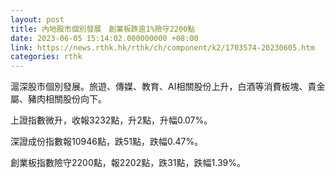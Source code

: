 ```yaml
---
layout: post
title: 內地股市個別發展　創業板跌逾1%險守2200點
date: 2023-06-05 15:14:02.000000000 +08:00
link: https://news.rthk.hk/rthk/ch/component/k2/1703574-20230605.htm
categories: rthk
---
```


滬深股市個別發展。旅遊、傳媒、教育、AI相關股份上升，白酒等消費板塊、貴金屬、豬肉相關股份向下。

上證指數微升，收報3232點，升2點，升幅0.07%。

深證成份指數報10946點，跌51點，跌幅0.47%。

創業板指數險守2200點，報2202點，跌31點，跌幅1.39%。
